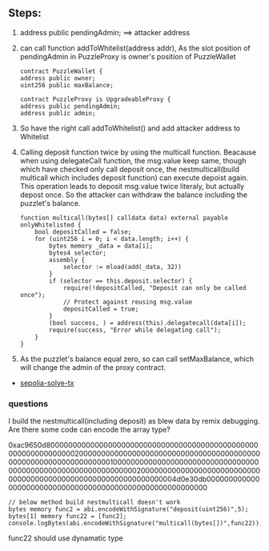 ## Steps:

1. address public pendingAdmin; ==> attacker address
2. can call function addToWhitelist(address addr), As the slot position of pendingAdmin in PuzzleProxy is owner's position of PuzzleWallet

   ```
   contract PuzzleWallet {
   address public owner;
   uint256 public maxBalance;

   contract PuzzleProxy is UpgradeableProxy {
   address public pendingAdmin;
   address public admin;

   ```

3. So have the right call addToWhitelist() and add attacker address to Whitelist

4. Calling deposit function twice by using the multicall function. Beacause when using delegateCall function, the msg.value keep same, though which have checked only call deposit once, the nestmulticall(build multicall which includes deposit function) can execute depoist again. This operation leads to deposit msg.value twice literaly, but actually depost once. So the attacker can withdraw the balance including the puzzlet's balance.

   ```
   function multicall(bytes[] calldata data) external payable onlyWhitelisted {
       bool depositCalled = false;
       for (uint256 i = 0; i < data.length; i++) {
           bytes memory _data = data[i];
           bytes4 selector;
           assembly {
               selector := mload(add(_data, 32))
           }
           if (selector == this.deposit.selector) {
               require(!depositCalled, "Deposit can only be called once");
               // Protect against reusing msg.value
               depositCalled = true;
           }
           (bool success, ) = address(this).delegatecall(data[i]);
           require(success, "Error while delegating call");
       }
   }

   ```

5. As the puzzlet's balance equal zero, so can call setMaxBalance, which will change the admin of the proxy contract.

- [sepolia-solve-tx](https://sepolia.etherscan.io/tx/0x84cc4470f6220c43f66464a58b9e08f28695672980af93551cf948a3d0900566)

### questions

I build the nestmulticall(including deposit) as blew data by remix debugging. Are there some code can encode the array type?

0xac9650d80000000000000000000000000000000000000000000000000000000000000020000000000000000000000000000000000000000000000000000000000000000100000000000000000000000000000000000000000000000000000000000000200000000000000000000000000000000000000000000000000000000000000004d0e30db000000000000000000000000000000000000000000000000000000000

```
// below method build nestmulticall doesn't work
bytes memory func2 = abi.encodeWithSignature("deposit(uint256)",5);
bytes[1] memory func22 = [func2];
console.logBytes(abi.encodeWithSignature("multicall(bytes[])",func22));
```

func22 should use dynamatic type

